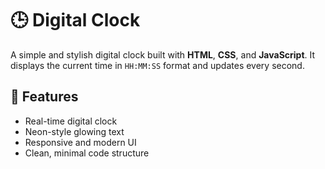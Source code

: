 # 🕒 Digital Clock

A simple and stylish digital clock built with **HTML**, **CSS**, and **JavaScript**. It displays the current time in `HH:MM:SS` format and updates every second.

## 🔧 Features
- Real-time digital clock
- Neon-style glowing text
- Responsive and modern UI
- Clean, minimal code structure



